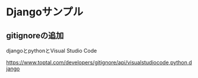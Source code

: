 # Djangoサンプル




## gitignoreの追加
djangoとpythonとVisual Studio Code

https://www.toptal.com/developers/gitignore/api/visualstudiocode,python,django